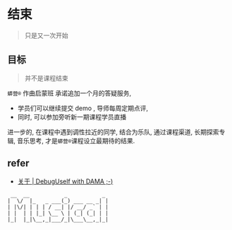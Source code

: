 # 结束
> 只是又一次开始

## 目标
> 并不是课程结束

`蟒营®` 作曲启蒙班 承诺追加一个月的答疑服务,

- 学员们可以继续提交 demo , 导师每周定期点评,
- 同时, 可以参加旁听新一期课程学员直播

进一步的, 在课程中遇到调性拉近的同学,
结合为乐队, 
通过课程渠道, 长期探索专辑, 音乐思考,
才是`蟒营®`课程设立最期待的结果.




## refer

- [关于 | DebugUself with DAMA ;-)](https://du.101.camp/about/)




```
 __  __           _           _
|  \/  |_   _ ___(_) ___ __ _| |
| |\/| | | | / __| |/ __/ _` | |
| |  | | |_| \__ \ | (_| (_| | |
|_|  |_|\__,_|___/_|\___\__,_|_|

```


